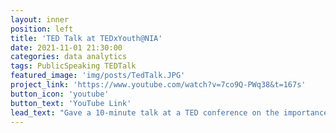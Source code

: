 ```yaml
---
layout: inner
position: left
title: 'TED Talk at TEDxYouth@NIA'
date: 2021-11-01 21:30:00
categories: data analytics
tags: PublicSpeaking TEDTalk
featured_image: 'img/posts/TedTalk.JPG'
project_link: 'https://www.youtube.com/watch?v=7co9Q-PWq38&t=167s'
button_icon: 'youtube'
button_text: 'YouTube Link'
lead_text: "Gave a 10-minute talk at a TED conference on the importance of friendships and the role it plays in everybody’s lives."
---
```

